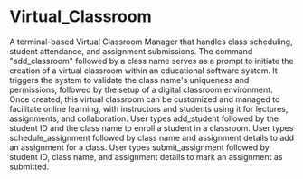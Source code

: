 # Virtual_Classroom
A terminal-based Virtual Classroom Manager that handles class scheduling, student attendance, and assignment submissions.
The command "add_classroom" followed by a class name serves as a prompt to initiate the creation of a virtual classroom within an educational software system. It triggers the system to validate the class name's uniqueness and permissions, followed by the setup of a digital classroom environment. Once created, this virtual classroom can be customized and managed to facilitate online learning, with instructors and students using it for lectures, assignments, and collaboration.
 User types add_student followed by the student ID and the class name to enroll a student in a classroom.
 User types schedule_assignment followed by class name and assignment details to add an assignment for a class.
 User types submit_assignment followed by student ID, class name, and assignment details to mark an assignment as submitted.
